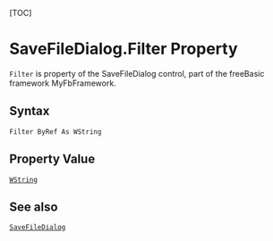 [TOC]
# SaveFileDialog.Filter Property

`Filter` is property of the SaveFileDialog control, part of the freeBasic framework MyFbFramework.
## Syntax
```freeBasic
Filter ByRef As WString
```
## Property Value
[`WString`]("https://www.freebasic.net/wiki/KeyPgWString")
## See also
[`SaveFileDialog`](SaveFileDialog.md)
